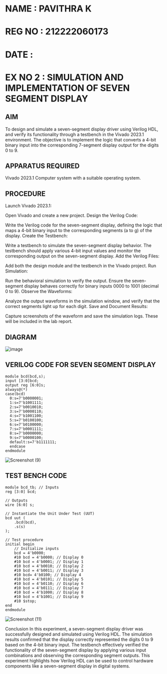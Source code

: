 # NAME : PAVITHRA K
# REG NO : 212222060173
# DATE : 
# EX NO 2 :  SIMULATION AND IMPLEMENTATION OF SEVEN SEGMENT DISPLAY

## AIM

To design and simulate a seven-segment display driver using Verilog HDL, and verify its functionality through a testbench in the Vivado 2023.1 environment. The objective is to implement the logic that converts a 4-bit binary input into the corresponding 7-segment display output for the digits 0 to 9.

## APPARATUS REQUIRED

Vivado 2023.1
Computer system with a suitable operating system.

## PROCEDURE

Launch Vivado 2023.1:

Open Vivado and create a new project.
Design the Verilog Code:

Write the Verilog code for the seven-segment display, defining the logic that maps a 4-bit binary input to the corresponding segments (a to g) of the display.
Create the Testbench:

Write a testbench to simulate the seven-segment display behavior. The testbench should apply various 4-bit input values and monitor the corresponding output on the seven-segment display.
Add the Verilog Files:

Add both the design module and the testbench in the Vivado project.
Run Simulation:

Run the behavioral simulation to verify the output. Ensure the seven-segment display behaves correctly for binary inputs 0000 to 1001 (decimal 0 to 9).
Observe the Waveforms:

Analyze the output waveforms in the simulation window, and verify that the correct segments light up for each digit.
Save and Document Results:

Capture screenshots of the waveform and save the simulation logs. These will be included in the lab report.


## DIAGRAM
![image](https://github.com/user-attachments/assets/d7ecb419-906e-4e3b-9b82-f86ced4f364a)



## VERILOG CODE FOR SEVEN SEGMENT DISPLAY

```
module bcd(bcd,s);
input [3:0]bcd;
output reg [6:0]s;
always@(*)
case(bcd)
  0:s=7'b0000001;
  1:s=7'b1001111;
  2:s=7'b0010010;
  3:s=7'b0000110;
  4:s=7'b1001100;
  5:s=7'b0100100;
  6:s=7'b0100000;
  7:s=7'b0001111;
  8:s=7'b0000000;
  9:s=7'b0000100;
  default:s=7'b1111111;
  endcase
endmodule
```
![Screenshot (9)](https://github.com/user-attachments/assets/008c73e0-b8dd-4ae2-a13b-3ee9288681c3)



## TEST BENCH CODE

```
module bcd_tb; // Inputs 
reg [3:0] bcd;

// Outputs
wire [6:0] s;

// Instantiate the Unit Under Test (UUT)
bcd uut (
    .bcd(bcd),
    .s(s)
);

// Test procedure
initial begin
    // Initialize inputs
    bcd = 4'b0000;
    #10 bcd = 4'b0000; // Display 0
    #10 bcd = 4'b0001; // Display 1
    #10 bcd = 4'b0010; // Display 2
    #10 bcd = 4'b0011; // Display 3
    #10 bcd= 4'b0100; // Display 4
    #10 bcd = 4'b0101; // Display 5
    #10 bcd = 4'b0110; // Display 6
    #10 bcd = 4'b0111; // Display 7
    #10 bcd = 4'b1000; // Display 8
    #10 bcd = 4'b1001; // Display 9
    #10 $stop;
end
endmodule
```
![Screenshot (11)](https://github.com/user-attachments/assets/369f2a21-46e0-437c-a1a3-2edbd52bf5e0)

Conclusion
In this experiment, a seven-segment display driver was successfully designed and simulated using Verilog HDL. The simulation results confirmed that the display correctly represented the digits 0 to 9 based on the 4-bit binary input. The testbench effectively verified the functionality of the seven-segment display by applying various input combinations and observing the corresponding segment outputs. This experiment highlights how Verilog HDL can be used to control hardware components like a seven-segment display in digital systems.
